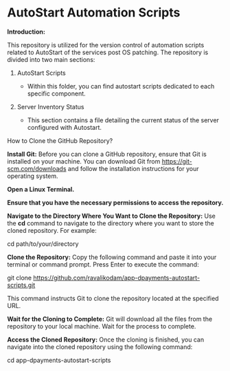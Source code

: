 # AutoStart Automation Scripts

**Introduction:**

This repository is utilized for the version control of automation scripts related to AutoStart of the services post OS patching. The repository is divided into two main sections:

1. AutoStart Scripts
   - Within this folder, you can find autostart scripts dedicated to each specific component.

2. Server Inventory Status
   - This section contains a file detailing the current status of the server configured with Autostart.
     

How to Clone the GitHub Repository?

**Install Git:**
Before you can clone a GitHub repository, ensure that Git is installed on your machine. You can download Git from https://git-scm.com/downloads  and follow the installation instructions for your operating system.

**Open a Linux Terminal.**

**Ensure that you have the necessary permissions to access the repository.**

**Navigate to the Directory Where You Want to Clone the Repository:**
Use the **cd** command to navigate to the directory where you want to store the cloned repository. For example:

cd path/to/your/directory

**Clone the Repository:**
Copy the following command and paste it into your terminal or command prompt. Press Enter to execute the command:

git clone <https://github.com/ravalikodam/app-dpayments-autostart-scripts.git>

This command instructs Git to clone the repository located at the specified URL.

**Wait for the Cloning to Complete:**
Git will download all the files from the repository to your local machine. Wait for the process to complete.

**Access the Cloned Repository:**
Once the cloning is finished, you can navigate into the cloned repository using the following command:

cd app-dpayments-autostart-scripts


